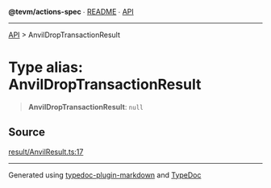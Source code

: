 **@tevm/actions-spec** ∙ [README](../README.md) ∙ [API](../API.md)

***

[API](../API.md) > AnvilDropTransactionResult

# Type alias: AnvilDropTransactionResult

> **AnvilDropTransactionResult**: `null`

## Source

[result/AnvilResult.ts:17](https://github.com/evmts/tevm-monorepo/blob/main/core/actions-spec/src/result/AnvilResult.ts#L17)

***
Generated using [typedoc-plugin-markdown](https://www.npmjs.com/package/typedoc-plugin-markdown) and [TypeDoc](https://typedoc.org/)
